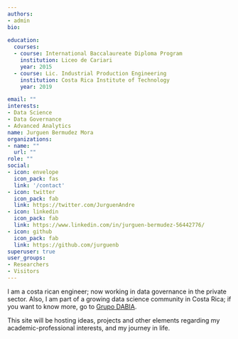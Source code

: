 ```yaml
---
authors:
- admin
bio: 
  
education:
  courses:
  - course: International Baccalaureate Diploma Program
    institution: Liceo de Cariari 
    year: 2015
  - course: Lic. Industrial Production Engineering 
    institution: Costa Rica Institute of Technology 
    year: 2019 

email: ""
interests:
- Data Science 
- Data Governance 
- Advanced Analytics
name: Jurguen Bermudez Mora 
organizations:
- name: ""
  url: ""
role: ""
social:
- icon: envelope
  icon_pack: fas
  link: '/contact'
- icon: twitter
  icon_pack: fab
  link: https://twitter.com/JurguenAndre
- icon: linkedin
  icon_pack: fab
  link: https://www.linkedin.com/in/jurguen-bermudez-56442776/
- icon: github
  icon_pack: fab
  link: https://github.com/jurguenb
superuser: true
user_groups:
- Researchers
- Visitors
---
```


I am a costa rican engineer; now working in data governance in the private sector. 
Also, I am part of a growing data science community in Costa Rica; if you want to know more, go to [Grupo DABIA](https://www.grupodabia.com/). 

This site will be hosting ideas, projects and other elements regarding my academic-professional interests, and my journey in life. 


